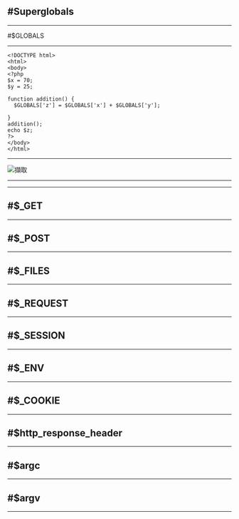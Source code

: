 #Superglobals
---

---
#$GLOBALS

---

    <!DOCTYPE html>
    <html>
    <body>
    <?php 
    $x = 70;
    $y = 25; 

    function addition() {
      $GLOBALS['z'] = $GLOBALS['x'] + $GLOBALS['y'];

    }
    addition();
    echo $z;
    ?>
    </body>
    </html>
    
---
![擷取](https://user-images.githubusercontent.com/71476321/117915696-6a5d0480-b318-11eb-90ff-b02c03ed6bc8.JPG)

---

---
#$_GET
---

---
#$_POST
---

---
#$_FILES
---

---
#$_REQUEST
---

---
#$_SESSION
---

---
#$_ENV
---

---
#$_COOKIE
---

---
#$http_response_header
---

---
#$argc
---

---
#$argv
---

---
